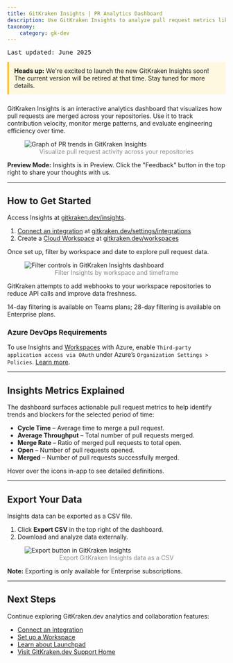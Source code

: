 ```yaml
---
title: GitKraken Insights | PR Analytics Dashboard 
description: Use GitKraken Insights to analyze pull request metrics like cycle time, merge rate, and throughput with a visual dashboard.
taxonomy:
    category: gk-dev
---
```


<kbd>Last updated: June 2025</kbd>

<div style="background-color: #fff8e1; border-left: 4px solid #fbc02d; padding: 12px; margin-bottom: 24px;">
  <strong>Heads up:</strong> We're excited to launch the new GitKraken Insights soon! The current version will be retired at that time. Stay tuned for more details.
</div>

GitKraken Insights is an interactive analytics dashboard that visualizes how pull requests are merged across your repositories. Use it to track contribution velocity, monitor merge patterns, and evaluate engineering efficiency over time.

<figure>
  <img src="/wp-content/uploads/gkdev-insights.png" srcset="/wp-content/uploads/gkdev-insights@2x.png" class="img-bordered center help-center-img" alt="Graph of PR trends in GitKraken Insights">
  <figcaption style="color:#888;text-align:center">Visualize pull request activity across your repositories</figcaption>
</figure>

<div class='callout callout--warning'>
  <p><strong>Preview Mode:</strong> Insights is in Preview. Click the "Feedback" button in the top right to share your thoughts with us.</p>
</div>

***

## How to Get Started

Access Insights at [gitkraken.dev/insights](https://gitkraken.dev/insights?source=help_center).

1. [Connect an integration](/gk-dev/gk-dev-integrations/) at [gitkraken.dev/settings/integrations](https://gitkraken.dev/settings/integrations?source=help_center)
2. Create a [Cloud Workspace](/gk-dev/gk-dev-home/#workspaces) at [gitkraken.dev/workspaces](https://gitkraken.dev/workspaces?source=help_center)

Once set up, filter by workspace and date to explore pull request data.

<figure>
  <img src="/wp-content/uploads/gkdev-insights-filters.png" srcset="/wp-content/uploads/gkdev-insights-filters@2x.png" class="img-bordered center help-center-img" alt="Filter controls in GitKraken Insights dashboard">
  <figcaption style="color:#888;text-align:center">Filter Insights by workspace and timeframe</figcaption>
</figure>

<div class='callout callout--note'>
  <p>GitKraken attempts to add webhooks to your workspace repositories to reduce API calls and improve data freshness.</p>
  <p>14-day filtering is available on Teams plans; 28-day filtering is available on Enterprise plans.</p>
</div>

### Azure DevOps Requirements

To use Insights and [Workspaces](/gk-dev/gk-dev-home/#workspaces) with Azure, enable `Third-party application access via OAuth` under Azure’s `Organization Settings > Policies`. [Learn more](https://learn.microsoft.com/en-us/azure/devops/organizations/accounts/change-application-access-policies?view=azure-devops).

***

## Insights Metrics Explained

The dashboard surfaces actionable pull request metrics to help identify trends and blockers for the selected period of time:

- **Cycle Time** – Average time to merge a pull request.
- **Average Throughput** – Total number of pull requests merged.
- **Merge Rate** – Ratio of merged pull requests to total open.
- **Open** – Number of pull requests opened.
- **Merged** – Number of pull requests successfully merged.

Hover over the <i class="fa-solid fa-circle-info"></i> icons in-app to see detailed definitions.

***

## Export Your Data

Insights data can be exported as a CSV file.

1. Click **Export CSV** in the top right of the dashboard.
2. Download and analyze data externally.

<figure>
  <img src="/wp-content/uploads/gkdev-insights-export.png" srcset="/wp-content/uploads/gkdev-insights-export@2x.png" class="img-bordered center help-center-img" alt="Export button in GitKraken Insights">
  <figcaption style="color:#888;text-align:center">Export GitKraken Insights data as a CSV</figcaption>
</figure>

<div class='callout callout--note'>
  <p><strong>Note:</strong> Exporting is only available for Enterprise subscriptions.</p>
</div>

***

## Next Steps

Continue exploring GitKraken.dev analytics and collaboration features:
- [Connect an Integration](/gk-dev/gk-dev-integrations/)
- [Set up a Workspace](/gk-dev/gk-dev-home/#workspaces-organize-projects-by-team)
- [Learn about Launchpad](/gk-dev/gk-dev-home/#launchpad-your-daily-git-dashboard)
- [Visit GitKraken.dev Support Home](/gk-dev/gk-dev-home/)
